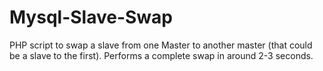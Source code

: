 # Mysql-Slave-Swap
PHP script to swap a slave from one Master to another master (that could be a slave to the first). Performs a complete swap in around 2-3 seconds.
